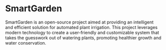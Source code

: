 # SmartGarden
SmartGarden is an open-source project aimed at providing an intelligent and efficient solution for automated plant irrigation. This project leverages modern technology to create a user-friendly and customizable system that takes the guesswork out of watering plants, promoting healthier growth and water conservation.
